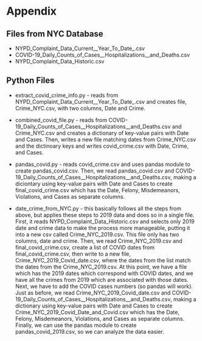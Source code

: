 # Appendix 

## Files from NYC Database

* NYPD_Complaint_Data_Current__Year_To_Date_.csv
* COVID-19_Daily_Counts_of_Cases__Hospitalizations__and_Deaths.csv 
* NYPD_Complaint_Data_Historic.csv

## Python Files

* extract_covid_crime_info.py - reads from NYPD_Complaint_Data_Current__Year_To_Date_.csv and creates file, Crime_NYC.csv, with two columns, Date and Crime.
* combined_covid_file.py - reads from COVID-19_Daily_Counts_of_Cases__Hospitalizations__and_Deaths.csv and Crime_NYC.csv and creates a dictionary of key-value pairs with Date and Cases. Then, writes a new file matching dates from Crime_NYC.csv and the dictinoary keys and writes covid_crime.csv with Date, Crime, and Cases.
* pandas_covid.py - reads covid_crime.csv and uses pandas module to create pandas_covid.csv. Then, we read pandas_covid.csv and COVID-19_Daily_Counts_of_Cases__Hospitalizations__and_Deaths.csv, making a diciontary using key-value pairs with Date and Cases to create final_covid_crime.csv which has the Date, Felony, Misdemeanors, Violations, and Cases as separate columns. 


* date_crime_from_NYC.py - this basically follows all the steps from above, but applies these steps to 2019 data and does so in a single file. First, it reads NYPD_Complaint_Data_Historic.csv and selects only 2019 date and crime data to make the process more manageable, putting it into a new csv called Crime_NYC_2019.csv. This file only has two columns, date and crime. Then, we read Crime_NYC_2019.csv and final_covid_crime.csv, create a list of COVID dates from final_covid_crime.csv, then write to a new file, Crime_NYC_2019_Covid_date.csv, where the dates from the list match the dates from the Crime_NYC_2019.csv. At this point, we have a file which has the 2019 dates which correspond with COVID dates, and we have all the crimes from 2019 which are associated with those dates. Next, we have to add the COVID cases numbers (so pandas will work). Just as before,  we read Crime_NYC_2019_Covid_date.csv and COVID-19_Daily_Counts_of_Cases__Hospitalizations__and_Deaths.csv, making a dictionary using key-value pairs with Date and Cases to create Crime_NYC_2019_Covid_Date_and_Covid.csv which has the Date, Felony, Misdemeanors, Violations, and Cases as separate columns. Finally, we can use the pandas module to create pandas_covid_2019.csv, so we can analyze the data easier. 





